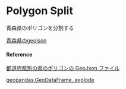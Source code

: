 Polygon Split
===============


青森県のポリゴンを分割する

[青森県のgeojson](https://github.com/ohwada/World_Countries/blob/main/geojson/japan_prefectures/geojson/aomori.geojson)


#### Reference

[都道府県別の県のポリゴンの GeoJson ファイル](https://github.com/ohwada/World_Countries/tree/main/geojson/japan_prefectures)

[geopandas.GeoDataFrame..explode](https://geopandas.org/en/stable/docs/reference/api/geopandas.GeoDataFrame.explode.html)
